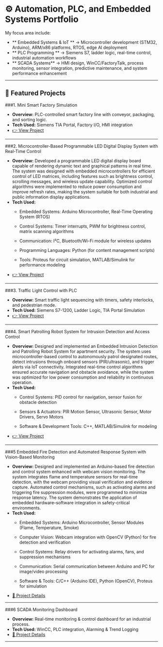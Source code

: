 # ⚙️ Automation, PLC, and Embedded Systems Portfolio

My focus area include:
- ** Embedded Systems & IoT ** → Microcontroller development (STM32, Arduino), ARM/x86 platforms, RTOS, edge AI deployment
- ** PLC Programming ** → Siemens S7, ladder logic, real-time control, industrial automation workflows
- ** SCADA Systems** → HMI design, WinCC/FactoryTalk, process monitoring, sensor integration, predictive maintenance, and system performance enhancement

---

## 🔹 Featured Projects

###1. Mini Smart Factory Simulation
- **Overview:** PLC-controlled smart factory line with conveyor, packaging, and sorting logic.  
- **Tech Used:** Siemens TIA Portal, Factory I/O, HMI integration  
- [👉 View Project]()

---

###2. Microcontroller-Based Programmable LED Digital Display System with Real-Time Control
- **Overview:** Developed a programmable LED digital display board capable of rendering dynamic text and graphical patterns in real time. The system was designed with embedded microcontrollers for efficient control of LED matrices, including features such as brightness control, scrolling messages, and wireless update capability. Optimized control algorithms were implemented to reduce power consumption and improve refresh rates, making the system suitable for both industrial and public information display applications.
- **Tech Used:**
   - Embedded Systems: Arduino Microcontroller, Real-Time Operating System (RTOS)

   - Control Systems: Timer interrupts, PWM for brightness control, matrix scanning algorithms

   - Communication: I²C, Bluetooth/Wi-Fi module for wireless updates

   - Programming Languages: Python (for content management scripts)

   - Tools: Proteus for circuit simulation, MATLAB/Simulink for performance modeling
- [👉 View Project]() 

---

###3. Traffic Light Control with PLC
- **Overview:** Smart traffic light sequencing with timers, safety interlocks, and pedestrian mode.  
- **Tech Used:** Siemens S7-1200, Ladder Logic, TIA Portal Simulation  
- [👉 View Project](projects/traffic-light-plc/README.md) 


---

###4. Smart Patrolling Robot System for Intrusion Detection and Access Control
- **Overview:** Designed and implemented an Embedded Intrusion Detection and Patrolling Robot System for apartment security. The system uses microcontroller-based  control to autonomously patrol designated routes, detect intrusions through onboard sensors (PIR/ultrasonic), and trigger alerts via IoT connectivity.      Integrated real-time control algorithms ensured accurate navigation and obstacle avoidance, while the system was optimized for low power consumption and reliability in continuous operation.  
- **Tech Used:**
    - Control Systems: PID control for navigation, sensor fusion for obstacle detection

    - Sensors & Actuators: PIR Motion Sensor, Ultrasonic Sensor, Motor Drivers, Servo Motors

    - Software & Development Tools: C++, MATLAB/Simulink for modeling
- [👉 View Project](projects/traffic-light-plc/README.md) 

---

###5  Embedded Fire Detection and Automated Response System with Vision-Based Monitoring
- **Overview:** Designed and implemented an Arduino-based fire detection and control system enhanced with webcam vision monitoring. The system integrates flame and temperature sensors for real-time detection, with the webcam providing visual verification and evidence capture. Automated control mechanisms, such as activating alarms and triggering fire suppression modules, were programmed to minimize response latency. The system demonstrates the application of embedded hardware–software integration in safety-critical environments.
- **Tech Used:**
   - Embedded Systems: Arduino Microcontroller, Sensor Modules (Flame, Temperature, Smoke)

   - Computer Vision: Webcam integration with OpenCV (Python) for fire detection and verification

   - Control Systems: Relay drivers for activating alarms, fans, and suppression mechanisms

   - Communication: Serial communication between Arduino and PC for image/video processing

   - Software & Tools: C/C++ (Arduino IDE), Python (OpenCV), Proteus for simulation
- [📂 Project Details]() 

---

###6  SCADA Monitoring Dashboard
- **Overview:** Real-time monitoring & control dashboard for an industrial process.  
- **Tech Used:** WinCC, PLC integration, Alarming & Trend Logging  
- [📂 Project Details](projects/scada-monitoring/README.md) 

---
